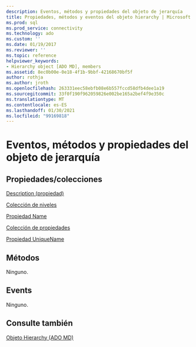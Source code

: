 ```yaml
---
description: Eventos, métodos y propiedades del objeto de jerarquía
title: Propiedades, métodos y eventos del objeto hierarchy | Microsoft Docs
ms.prod: sql
ms.prod_service: connectivity
ms.technology: ado
ms.custom: ''
ms.date: 01/19/2017
ms.reviewer: ''
ms.topic: reference
helpviewer_keywords:
- Hierarchy object [ADO MD], members
ms.assetid: 8ec0b00e-0e18-4f1b-9bbf-42168670bf5f
author: rothja
ms.author: jroth
ms.openlocfilehash: 263331eec58ebfb08e6b557fccd58dfb4dee1a19
ms.sourcegitcommit: 33f0f190f962059826e002be165a2bef4f9e350c
ms.translationtype: MT
ms.contentlocale: es-ES
ms.lasthandoff: 01/30/2021
ms.locfileid: "99169818"
---
```

# <a name="hierarchy-object-properties-methods-and-events"></a>Eventos, métodos y propiedades del objeto de jerarquía
## <a name="propertiescollections"></a>Propiedades/colecciones  
 [Description (propiedad)](./description-property-ado-md.md)  
  
 [Colección de niveles](./levels-collection-ado-md.md)  
  
 [Propiedad Name](./name-property-ado-md.md)  
  
 [Colección de propiedades](../ado-api/properties-collection-ado.md)  
  
 [Propiedad UniqueName](./uniquename-property-ado-md.md)  
  
## <a name="methods"></a>Métodos  
 Ninguno.  
  
## <a name="events"></a>Events  
 Ninguno.  
  
## <a name="see-also"></a>Consulte también  
 [Objeto Hierarchy (ADO MD)](./hierarchy-object-ado-md.md)